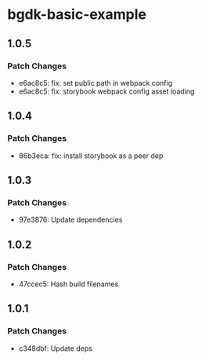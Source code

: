 # bgdk-basic-example

## 1.0.5

### Patch Changes

- e6ac8c5: fix: set public path in webpack config
- e6ac8c5: fix: storybook webpack config asset loading

## 1.0.4

### Patch Changes

- 86b3eca: fix: install storybook as a peer dep

## 1.0.3

### Patch Changes

- 97e3876: Update dependencies

## 1.0.2

### Patch Changes

- 47ccec5: Hash build filenames

## 1.0.1

### Patch Changes

- c348dbf: Update deps
